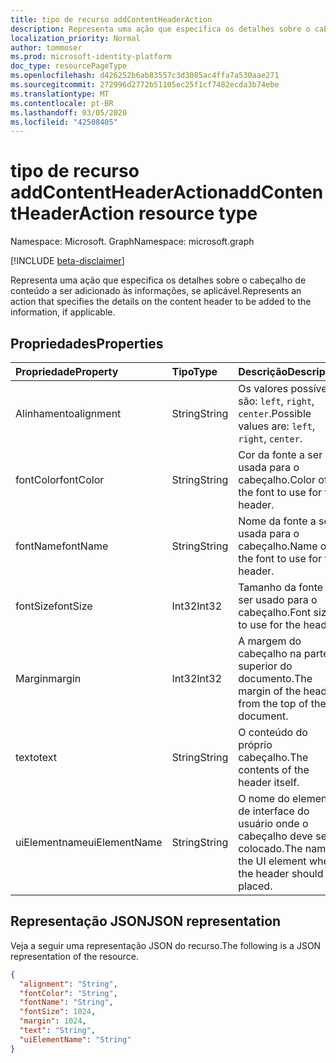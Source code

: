 ```yaml
---
title: tipo de recurso addContentHeaderAction
description: Representa uma ação que especifica os detalhes sobre o cabeçalho de conteúdo a ser adicionado às informações, se aplicável.
localization_priority: Normal
author: tommoser
ms.prod: microsoft-identity-platform
doc_type: resourcePageType
ms.openlocfilehash: d426252b6ab83557c3d3085ac4ffa7a530aae271
ms.sourcegitcommit: 272996d2772b51105ec25f1cf7482ecda3b74ebe
ms.translationtype: MT
ms.contentlocale: pt-BR
ms.lasthandoff: 03/05/2020
ms.locfileid: "42508405"
---
```

# <a name="addcontentheaderaction-resource-type"></a><span data-ttu-id="6e60e-103">tipo de recurso addContentHeaderAction</span><span class="sxs-lookup"><span data-stu-id="6e60e-103">addContentHeaderAction resource type</span></span>

<span data-ttu-id="6e60e-104">Namespace: Microsoft. Graph</span><span class="sxs-lookup"><span data-stu-id="6e60e-104">Namespace: microsoft.graph</span></span>

[!INCLUDE [beta-disclaimer](../../includes/beta-disclaimer.md)]

<span data-ttu-id="6e60e-105">Representa uma ação que especifica os detalhes sobre o cabeçalho de conteúdo a ser adicionado às informações, se aplicável.</span><span class="sxs-lookup"><span data-stu-id="6e60e-105">Represents an action that specifies the details on the content header to be added to the information, if applicable.</span></span>

## <a name="properties"></a><span data-ttu-id="6e60e-106">Propriedades</span><span class="sxs-lookup"><span data-stu-id="6e60e-106">Properties</span></span>

| <span data-ttu-id="6e60e-107">Propriedade</span><span class="sxs-lookup"><span data-stu-id="6e60e-107">Property</span></span>      | <span data-ttu-id="6e60e-108">Tipo</span><span class="sxs-lookup"><span data-stu-id="6e60e-108">Type</span></span>   | <span data-ttu-id="6e60e-109">Descrição</span><span class="sxs-lookup"><span data-stu-id="6e60e-109">Description</span></span>                                                   |
| :------------ | :----- | :------------------------------------------------------------ |
| <span data-ttu-id="6e60e-110">Alinhamento</span><span class="sxs-lookup"><span data-stu-id="6e60e-110">alignment</span></span>     | <span data-ttu-id="6e60e-111">String</span><span class="sxs-lookup"><span data-stu-id="6e60e-111">String</span></span> | <span data-ttu-id="6e60e-112">Os valores possíveis são: `left`, `right`, `center`.</span><span class="sxs-lookup"><span data-stu-id="6e60e-112">Possible values are: `left`, `right`, `center`.</span></span>               |
| <span data-ttu-id="6e60e-113">fontColor</span><span class="sxs-lookup"><span data-stu-id="6e60e-113">fontColor</span></span>     | <span data-ttu-id="6e60e-114">String</span><span class="sxs-lookup"><span data-stu-id="6e60e-114">String</span></span> | <span data-ttu-id="6e60e-115">Cor da fonte a ser usada para o cabeçalho.</span><span class="sxs-lookup"><span data-stu-id="6e60e-115">Color of the font to use for the header.</span></span>                      |
| <span data-ttu-id="6e60e-116">fontName</span><span class="sxs-lookup"><span data-stu-id="6e60e-116">fontName</span></span>      | <span data-ttu-id="6e60e-117">String</span><span class="sxs-lookup"><span data-stu-id="6e60e-117">String</span></span> | <span data-ttu-id="6e60e-118">Nome da fonte a ser usada para o cabeçalho.</span><span class="sxs-lookup"><span data-stu-id="6e60e-118">Name of the font to use for the header.</span></span>                       |
| <span data-ttu-id="6e60e-119">fontSize</span><span class="sxs-lookup"><span data-stu-id="6e60e-119">fontSize</span></span>      | <span data-ttu-id="6e60e-120">Int32</span><span class="sxs-lookup"><span data-stu-id="6e60e-120">Int32</span></span>  | <span data-ttu-id="6e60e-121">Tamanho da fonte a ser usado para o cabeçalho.</span><span class="sxs-lookup"><span data-stu-id="6e60e-121">Font size to use for the header.</span></span>                              |
| <span data-ttu-id="6e60e-122">Margin</span><span class="sxs-lookup"><span data-stu-id="6e60e-122">margin</span></span>        | <span data-ttu-id="6e60e-123">Int32</span><span class="sxs-lookup"><span data-stu-id="6e60e-123">Int32</span></span>  | <span data-ttu-id="6e60e-124">A margem do cabeçalho na parte superior do documento.</span><span class="sxs-lookup"><span data-stu-id="6e60e-124">The margin of the header from the top of the document.</span></span>        |
| <span data-ttu-id="6e60e-125">texto</span><span class="sxs-lookup"><span data-stu-id="6e60e-125">text</span></span>          | <span data-ttu-id="6e60e-126">String</span><span class="sxs-lookup"><span data-stu-id="6e60e-126">String</span></span> | <span data-ttu-id="6e60e-127">O conteúdo do próprio cabeçalho.</span><span class="sxs-lookup"><span data-stu-id="6e60e-127">The contents of the header itself.</span></span>                            |
| <span data-ttu-id="6e60e-128">uiElementname</span><span class="sxs-lookup"><span data-stu-id="6e60e-128">uiElementName</span></span> | <span data-ttu-id="6e60e-129">String</span><span class="sxs-lookup"><span data-stu-id="6e60e-129">String</span></span> | <span data-ttu-id="6e60e-130">O nome do elemento de interface do usuário onde o cabeçalho deve ser colocado.</span><span class="sxs-lookup"><span data-stu-id="6e60e-130">The name of the UI element where the header should be placed.</span></span> |

## <a name="json-representation"></a><span data-ttu-id="6e60e-131">Representação JSON</span><span class="sxs-lookup"><span data-stu-id="6e60e-131">JSON representation</span></span>

<span data-ttu-id="6e60e-132">Veja a seguir uma representação JSON do recurso.</span><span class="sxs-lookup"><span data-stu-id="6e60e-132">The following is a JSON representation of the resource.</span></span>

<!-- {
  "blockType": "resource",
  "optionalProperties": [

  ],
  "@odata.type": "microsoft.graph.addContentHeaderAction",
  "baseType": "microsoft.graph.informationProtectionAction"
}-->

```json
{
  "alignment": "String",
  "fontColor": "String",
  "fontName": "String",
  "fontSize": 1024,
  "margin": 1024,
  "text": "String",
  "uiElementName": "String"
}
```

<!-- uuid: 16cd6b66-4b1a-43a1-adaf-3a886856ed98
2019-02-04 14:57:30 UTC -->
<!-- {
  "type": "#page.annotation",
  "description": "addContentHeaderAction resource",
  "keywords": "",
  "section": "documentation",
  "tocPath": ""
}-->